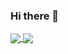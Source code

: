 ### Hi there 👋

<a href="https://github.com/mpolinowski/github-readme-stats">
  <img align="center" src="https://github-readme-stats.vercel.app/api?username=mpolinowski&show_icons=true&theme=tokyonight" />
</a>
<a href="https://github.com/mpolinowski/github-readme-stats">
  <img align="center" src="https://github-readme-stats.vercel.app/api/top-langs/?username=mpolinowski&theme=tokyonight&hide=html" />
</a>

<!--
**mpolinowski/mpolinowski** is a ✨ _special_ ✨ repository because its `README.md` (this file) appears on your GitHub profile.

Here are some ideas to get you started:

- 🔭 I’m currently working on ...
- 🌱 I’m currently learning ...
- 👯 I’m looking to collaborate on ...
- 🤔 I’m looking for help with ...
- 💬 Ask me about ...
- 📫 How to reach me: ...
- 😄 Pronouns: ...
- ⚡ Fun fact: ...
-->

